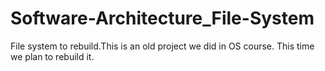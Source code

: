 # Software-Architecture_File-System
File system to rebuild.This is an old project we did in OS course. This time we plan to rebuild it.
